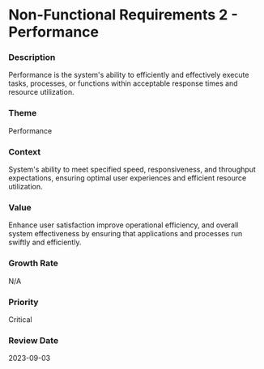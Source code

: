

#  Non-Functional Requirements 2 - Performance



### Description

<p>Performance is the system's ability to efficiently and effectively execute tasks, processes, or functions within acceptable response times and resource utilization.</p>




### Theme

Performance





### Context

<p>System's ability to meet specified speed, responsiveness, and throughput expectations, ensuring optimal user experiences and efficient resource utilization.</p>





### Value

Enhance user satisfaction improve operational efficiency, and overall system effectiveness by ensuring that applications and processes run swiftly and efficiently.





### Growth Rate

N/A









### Priority

Critical



















### Review Date

2023-09-03

